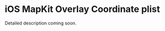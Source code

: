 iOS MapKit Overlay Coordinate plist
===================================

Detailed description coming soon.